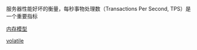 服务器性能好坏的衡量，每秒事物处理数（Transactions Per Second, TPS）是一个重要指标



[内存模型](./memory-model.md)

[volatile](./volatile.md)

